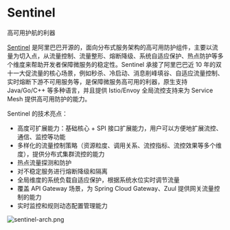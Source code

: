 # Sentinel

高可用护航的利器

[Sentinel](https://github.com/alibaba/Sentinel?spm=a2ck6.20206201.0.0.3c4a1fd6CKgAvf) 是阿里巴巴开源的，面向分布式服务架构的高可用防护组件，主要以流量为切入点，从流量控制、流量整形、熔断降级、系统自适应保护、热点防护等多个维度来帮助开发者保障微服务的稳定性。Sentinel 承接了阿里巴巴近 10 年的双十一大促流量的核心场景，例如秒杀、冷启动、消息削峰填谷、自适应流量控制、实时熔断下游不可用服务等，是保障微服务高可用的利器，原生支持 Java/Go/C++ 等多种语言，并且提供 Istio/Envoy 全局流控支持来为 Service Mesh 提供高可用防护的能力。

Sentinel 的技术亮点：

- 高度可扩展能力：基础核心 + SPI 接口扩展能力，用户可以方便地扩展流控、通信、监控等功能
- 多样化的流量控制策略（资源粒度、调用关系、流控指标、流控效果等多个维度），提供分布式集群流控的能力
- 热点流量探测和防护
- 对不稳定服务进行熔断降级和隔离
- 全局维度的系统负载自适应保护，根据系统水位实时调节流量
- 覆盖 API Gateway 场景，为 Spring Cloud Gateway、Zuul 提供网关流量控制的能力
- 实时监控和规则动态配置管理能力

![sentinel-arch.png](./assets/images/sentinel-arch.png)

